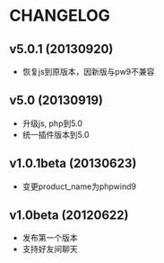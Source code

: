 CHANGELOG
=========================

v5.0.1 (20130920)
-------------------------
*	恢复js到原版本，因新版与pw9不兼容

v5.0 (20130919)
-------------------------
*	升级js, php到5.0
*	统一插件版本到5.0

v1.0.1beta (20130623)
-------------------------

*	变更product_name为phpwind9

v1.0beta (20120622)
-------------------------

*	发布第一个版本
*	支持好友间聊天


